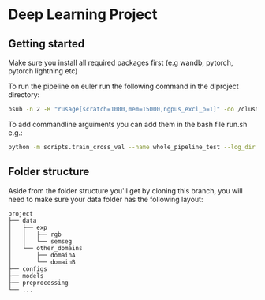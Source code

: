 # Deep Learning Project

## Getting started

Make sure you install all required packages first (e.g wandb, pytorch, pytorch lightning etc)

To run the pipeline on euler run the following command in the dlproject directory:

```sh
bsub -n 2 -R "rusage[scratch=1000,mem=15000,ngpus_excl_p=1]" -oo /cluster/scratch/gerni/log < run.sh
```

To add commandline arguiments you can add them in the bash file run.sh e.g.:

```sh
python -m scripts.train_cross_val --name whole_pipeline_test --log_dir /cluster/scratch/$USER/logs --dataset_root /cluster/scratch/$USER/dat/data --use_wandb True  --seg_checkpoint_path /cluster/scratch/$USER/logs/whole_pipeline_test_1201-1709_34/segmentation/'epoch=15-step=847.ckpt' --gogoll_checkpoint_path /cluster/scratch/$USER/logs/whole_pipeline_test_1201-1709_34/gogoll/'epoch=73-step=3921.ckpt'
```

## Folder structure

Aside from the folder structure you'll get by cloning this branch, you will need to make sure your data folder has the following layout:

```
project
├── data
│   ├── exp
│   │   ├── rgb
│   │   └── semseg
│   └── other_domains
│       ├── domainA
│       └── domainB
├── configs
├── models
├── preprocessing
└── ...
```

